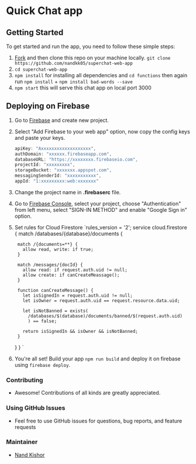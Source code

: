 # Quick Chat app 

## Getting Started

To get started and run the app, you need to follow these simple steps:

1. [Fork](https://github.com/nandkk05/superchat-web-app/fork) and then clone this repo on your machine locally.
   `git clone https://github.com/nandkk05/superchat-web-app`
2. `cd superchat-web-app`
3. `npm install` for installing all dependencies and `cd functions` then again run `npm install` + `npm install bad-words --save`
4. `npm start` this will serve this chat app on local port 3000

## Deploying on Firebase
1. Go to [Firebase](https://firebase.google.com) and create new project.
2. Select "Add Firebase to your web app" option, now copy the config keys and paste your keys.
    ```js
    apiKey: "Axxxxxxxxxxxxxxxxxxx",
    authDomain: "xxxxxx.firebaseapp.com",
    databaseURL: "https://xxxxxxxx.firebaseio.com",
    projectId: "xxxxxxxxx",
    storageBucket: "xxxxxxx.appspot.com",
    messagingSenderId: "xxxxxxxxxxx",
    appId: "1:xxxxxxxxx:web:xxxxxxx"
    ```
3. Change the project name in **.firebaserc** file.
4. Go to [Firebase Console](https://console.firebase.google.com), select your project, choose "Authentication" from left menu, select "SIGN-IN METHOD" and enable "Google Sign in" option. 
5. Set rules for Cloud Firestore 
    `rules_version = '2';
    service cloud.firestore {
      match /databases/{database}/documents {

        match /{documents=**} {
          allow read, write: if true;
        }

        match /messages/{docId} {
          allow read: if request.auth.uid != null;
          allow create: if canCreateMeassage();
        }

        function canCreateMessage() {
          let isSignedIn = request.auth.uid != null;
          let isOwner = request.auth.uid == request.resource.data.uid;

          let isNotBanned = exists(
            /databases/$(database)/documents/banned/$(request.auth.uid)
            ) == false;

          return isSignedIn && isOwner && isNotBanned;
        }
      }
    }
    `
6. You're all set! Build your app `npm run build` and deploy it on firebase using `firebase deploy`.

### Contributing

* Awesome! Contributions of all kinds are greatly appreciated.

### Using GitHub Issues

* Feel free to use GitHub issues for questions, bug reports, and feature requests

### Maintainer

* [Nand Kishor](https://twitter.com/nandkk05)
